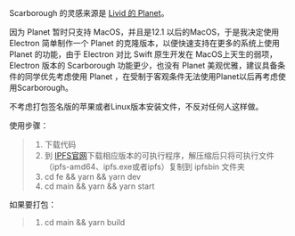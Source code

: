 Scarborough 的灵感来源是 [Livid 的 Planet](https://github.com/Planetable/Planet)。

因为 Planet 暂时只支持 MacOS，并且是12.1 以后的MacOS，于是我决定使用 Electron 简单制作一个 Planet 的克隆版本，以便快速支持在更多的系统上使用 Planet 的功能，由于 Electron 对比 Swift 原生开发在 MacOS上天生的弱项， Electron 版本的 Scarborough 功能更少，也没有 Planet 美观优雅，建议具备条件的同学优先考虑使用 Planet ，在受制于客观条件无法使用Planet以后再考虑使用Scarborough。  

不考虑打包签名版的苹果或者Linux版本安装文件，不反对任何人这样做。

使用步骤：
>1. 下载代码
>2. 到 [IPFS官网](https://github.com/ipfs/kubo)下载相应版本的可执行程序，解压缩后只将可执行文件（ipfs-amd64、ipfs.exe或者ipfs）复制到 ipfsbin 文件夹
>3. cd fe && yarn && yarn dev
>4. cd main && yarn && yarn start 

如果要打包：
> 1. cd main && yarn build


